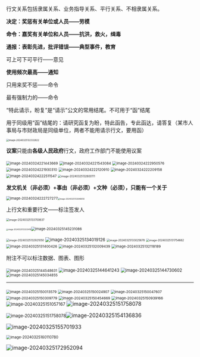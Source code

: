 行文关系包括隶属关系、业务指导关系、平行关系、不相隶属关系。



**决定：奖惩有关单位或人员——劳模**

**命令：嘉奖有关单位和人员——抗洪，救火，缉毒**

**通报：表彰先进，批评错误——典型事件，教育**

 

可上可下可平行——意见

**使用频次最高——通知**

只用来奖不惩——命令

最有强制力的——命令



“特此请示，盼复”是“请示”公文的常用结尾。不可用于“函”结尾

用于同级用“函”结尾的：请研究函复为盼，特此函告，专此函达，请答复（某市人事局与市财政局是同级单位，两者不能用请示行文，要用函）



<img src="../../img/image-20240325132332822.png" alt="image-20240325132332822" style="zoom: 43%;" />



**议案**只能由**各级人民政府**行文，政府工作部门不能使用议案

<img src="../../img/image-20240324221443669.png" alt="image-20240324221443669" style="zoom:67%;" />

<img src="../../img/image-20240324221543084-1711343733479.png" alt="image-20240324221543084" style="zoom:67%;" />

<img src="../../img/image-20240324222950576.png" alt="image-20240324222950576" style="zoom:67%;" />

<img src="../../img/image-20240324221930310.png" alt="image-20240324221930310" style="zoom:67%;" />

<img src="../../img/image-20240324222120910.png" alt="image-20240324222120910" style="zoom: 67%;" />

<img src="../../img/image-20240324222209158.png" alt="image-20240324222209158" style="zoom:67%;" />

<img src="../../img/image-20240324222511547.png" alt="image-20240324222511547" style="zoom:67%;" />

<img src="../../img/image-20240325132600111.png" alt="image-20240325132600111" style="zoom: 50%;" />

**发文机关（非必须）+事由（非必须）+文种（必须），只能有一个关于**

<img src="../../img/image-20240324222727277.png" alt="image-20240324222727277" style="zoom:67%;" /><img src="../../img/image-20240325132646650.png" alt="image-20240325132646650" style="zoom: 35%;" />

上行文和重要行文——标注签发人

<img src="../../img/image-20240325133700637.png" alt="image-20240325133700637" style="zoom:50%;" />

<img src="../../img/image-20240325133333418.png" alt="image-20240325133333418" style="zoom: 33%;" /><img src="../../img/image-20240325145231086.png" alt="image-20240325145231086" style="zoom: 67%;" />

<img src="../../img/image-20240325132921050.png" alt="image-20240325132921050" style="zoom:50%;" />

<img src="../../img/image-20240325134019126.png" alt="image-20240325134019126" style="zoom:80%;" />

<img src="../../img/image-20240325133025678.png" alt="image-20240325133025678" style="zoom:50%;" />

<img src="../../img/image-20240325131754662.png" alt="image-20240325131754662" style="zoom: 50%;" />

<img src="../../img/image-20240325131400426.png" alt="image-20240325131400426" style="zoom:67%;" />

<img src="../../img/image-20240325132009439.png" alt="image-20240325132009439" style="zoom:67%;" />

<img src="../../img/image-20240325132118189.png" alt="image-20240325132118189" style="zoom: 67%;" />

附注不可以标注数据、图表、图形

<img src="../../img/image-20240325144548631-1711349209601.png" alt="image-20240325144548631" style="zoom: 67%;" />

<img src="../../img/image-20240325144641243.png" alt="image-20240325144641243" style="zoom:80%;" />

<img src="../../img/image-20240325144730602.png" alt="image-20240325144730602" style="zoom:80%;" />

<img src="../../img/image-20240325145034855.png" alt="image-20240325145034855" style="zoom:67%;" />

----

<img src="../../img/image-20240325150013579.png" alt="image-20240325150013579" style="zoom:67%;" />

<img src="../../img/image-20240325150024907.png" alt="image-20240325150024907" style="zoom:67%;" />

<img src="../../img/image-20240325150047607.png" alt="image-20240325150047607" style="zoom:67%;" />

<img src="../../img/image-20240325150309779.png" alt="image-20240325150309779" style="zoom:67%;" />

<img src="../../img/image-20240325150454669.png" alt="image-20240325150454669" style="zoom:67%;" />

<img src="../../img/image-20240325150939166.png" alt="image-20240325150939166" style="zoom:68%;" />

<img src="../../img/image-20240325151057167.png" alt="image-20240325151057167" style="zoom:80%;" />

<img src="../../img/image-20240325151758078.png" alt="image-20240325151758078" />

<img src="../../img/image-20240325151758078.png" alt="image-20240325151758078" style="zoom:80%;" />![image-20240325154136836](../../img/image-20240325154136836.png)

![image-20240325155701933](../../img/image-20240325155701933.png)

<img src="../../img/image-20240325160110780.png" alt="image-20240325160110780" style="zoom:70%;" />

![image-20240325172952094](../../img/image-20240325172952094.png)
